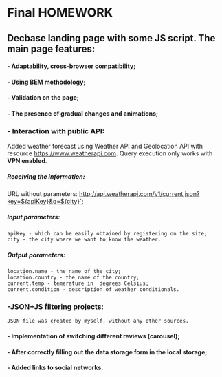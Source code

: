 # Final HOMEWORK
## Decbase landing page with some JS script. The main page features:
#### - Adaptability, cross-browser compatibility;
#### - Using BEM methodology;
#### - Validation on the page;
#### - The presence of gradual changes and animations;
### - Interaction with public API:

Added weather forecast using Weather API and Geolocation API with resource <https://www.weatherapi.com>. 
Query execution only works with **VPN enabled**.

##### Receiving the information:

URL without parameters: http://api.weatherapi.com/v1/current.json?key=${apiKey}&q=${city}`;

##### Input parameters:
```
apiKey - which can be easily obtained by registering on the site;  
city - the city where we want to know the weather.
```
##### Output parameters:
```
location.name - the name of the city;  
location.country - the name of the country;  
current.temp - temerature in  degrees Celsius;  
current.condition - description of weather conditionals.  
```
### -JSON+JS filtering projects:
```
JSON file was created by myself, without any other sources.
```
#### - Implementation of switching different reviews (carousel);
#### - After correctly filling out the data storage form in the local storage;
#### - Added links to social networks.
